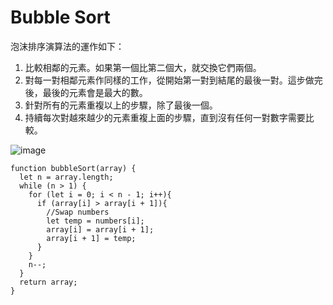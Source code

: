 # Bubble Sort

泡沫排序演算法的運作如下：

1. 比較相鄰的元素。如果第一個比第二個大，就交換它們兩個。
2. 對每一對相鄰元素作同樣的工作，從開始第一對到結尾的最後一對。這步做完後，最後的元素會是最大的數。
3. 針對所有的元素重複以上的步驟，除了最後一個。
4. 持續每次對越來越少的元素重複上面的步驟，直到沒有任何一對數字需要比較。

![image](https://upload.wikimedia.org/wikipedia/commons/2/2a/Bubble_sort_with_flag.gif)

```
function bubbleSort(array) {
  let n = array.length;
  while (n > 1) {
    for (let i = 0; i < n - 1; i++){
      if (array[i] > array[i + 1]){
        //Swap numbers
        let temp = numbers[i];
        array[i] = array[i + 1];
        array[i + 1] = temp;
      }
    }
    n--;
  }
  return array;
}
```
